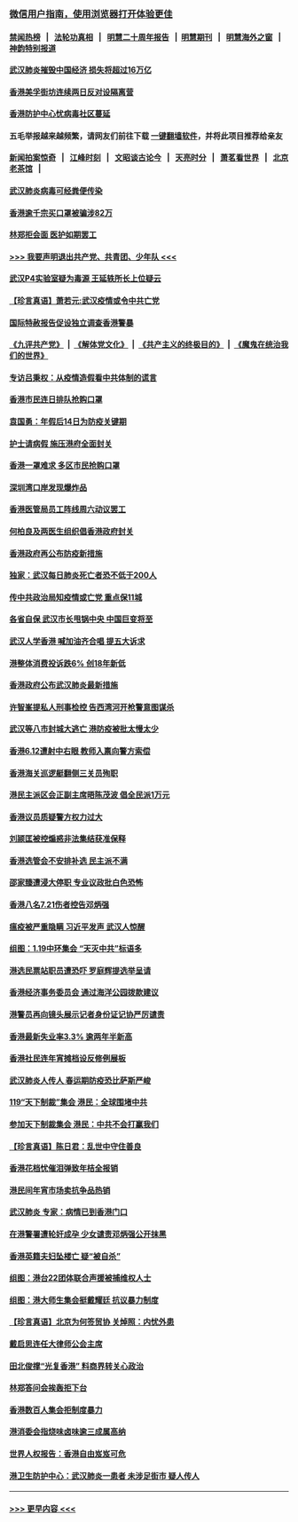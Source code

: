 ### [微信用户指南，使用浏览器打开体验更佳](https://github.com/gfw-breaker/banned-news1/blob/master/indexes/wechat-guide.md?t=0)
#### [禁闻热榜](热点新闻.md?t=0)  &nbsp;&nbsp;|&nbsp;&nbsp; [法轮功真相](https://github.com/gfw-breaker/truth/blob/master/README.md?t=0) &nbsp;&nbsp;|&nbsp;&nbsp; [明慧二十周年报告](https://github.com/gfw-breaker/mh-reports/blob/master/README.md?t=0) &nbsp;&nbsp;|&nbsp;&nbsp;[明慧期刊](https://github.com/gfw-breaker/mh-qikan) &nbsp;&nbsp;|&nbsp;&nbsp; [明慧海外之窗](https://github.com/gfw-breaker/mh-news/blob/master/README.md?t=0) &nbsp;&nbsp;|&nbsp;&nbsp; [神韵特别报道](https://github.com/gfw-breaker/mh-news/blob/master/shenyun.md?t=0)
#### [武汉肺炎摧毁中国经济 损失将超过16万亿](../pages/nsc415/n11839723.md?t=02031711) 
#### [香港美孚街坊连续两日反对设隔离营](../pages/nsc415/n11839962.md?t=02031711) 
#### [香港防护中心忧病毒社区蔓延](../pages/nsc415/n11839933.md?t=02031711) 
#### 五毛举报越来越频繁，请网友们前往下载 [一键翻墙软件](https://github.com/gfw-breaker/ssr-accounts)，并将此项目推荐给亲友
#### [新闻拍案惊奇](https://github.com/gfw-breaker/banned-news1/blob/master/pages/link4.md) &nbsp;&nbsp;|&nbsp;&nbsp; [江峰时刻](https://github.com/gfw-breaker/banned-news1/blob/master/pages/link4.md) &nbsp;&nbsp;|&nbsp;&nbsp; [文昭谈古论今](https://github.com/gfw-breaker/banned-news1/blob/master/pages/link4.md) &nbsp;&nbsp;|&nbsp;&nbsp; [天亮时分](https://github.com/gfw-breaker/banned-news1/blob/master/pages/link4.md) &nbsp;&nbsp;|&nbsp;&nbsp; [萧茗看世界](https://github.com/gfw-breaker/banned-news1/blob/master/pages/link4.md) &nbsp;&nbsp;|&nbsp;&nbsp; [北京老茶馆](https://github.com/gfw-breaker/banned-news1/blob/master/pages/link4.md) &nbsp;&nbsp;|&nbsp;&nbsp; 
#### [武汉肺炎病毒可经粪便传染](../pages/nsc415/n11839939.md?t=02031711) 
#### [香港逾千宗买口罩被骗涉82万](../pages/nsc415/n11839914.md?t=02031711) 
#### [林郑拒会面 医护如期罢工](../pages/nsc415/n11839892.md?t=02031711) 
#### [>>> 我要声明退出共产党、共青团、少年队 <<<](https://github.com/begood0513/goodnews/blob/master/quit/letter.md) 
#### [武汉P4实验室疑为毒源 王延轶所长上位疑云](../pages/nsc415/n11835543.md?t=02031711) 
#### [【珍言真语】萧若元:武汉疫情或令中共亡党](../pages/nsc415/n11829394.md?t=02031711) 
#### [国际特赦报告促设独立调查香港警暴](../pages/nsc415/n11833845.md?t=02031711) 
#### [《九评共产党》](https://github.com/begood0513/9ping.md/blob/master/README.md) &nbsp;|&nbsp; [《解体党文化》](../../../../jtdwh.md/blob/master/README.md)  &nbsp;|&nbsp; [《共产主义的终极目的》](../../../../gczydzjmd.md/blob/master/README.md) &nbsp;|&nbsp; [《魔鬼在统治我们的世界》](../../../../mgztzwmdsj.md/blob/master/README.md) 
#### [专访吕秉权：从疫情造假看中共体制的谎言](../pages/nsc415/n11833813.md?t=02031711) 
#### [香港市民连日排队抢购口罩](../pages/nsc415/n11833794.md?t=02031711) 
#### [袁国勇：年假后14日为防疫关键期](../pages/nsc415/n11831088.md?t=02031711) 
#### [护士请病假 施压港府全面封关](../pages/nsc415/n11831030.md?t=02031711) 
#### [香港一罩难求 多区市民抢购口罩](../pages/nsc415/n11831002.md?t=02031711) 
#### [深圳湾口岸发现爆炸品](../pages/nsc415/n11828802.md?t=02031711) 
#### [香港医管局员工阵线周六动议罢工](../pages/nsc415/n11828762.md?t=02031711) 
#### [何柏良及两医生组织倡香港政府封关](../pages/nsc415/n11828749.md?t=02031711) 
#### [香港政府再公布防疫新措施](../pages/nsc415/n11828716.md?t=02031711) 
#### [独家：武汉每日肺炎死亡者恐不低于200人](../pages/nsc415/n11828240.md?t=02031711) 
#### [传中共政治局知疫情或亡党 重点保11城](../pages/nsc415/n11828145.md?t=02031711) 
#### [各省自保 武汉市长甩锅中央 中国巨变将至](../pages/nsc415/n11828021.md?t=02031711) 
#### [武汉人学香港 喊加油齐合唱 提五大诉求](../pages/nsc415/n11827046.md?t=02031711) 
#### [港整体消费投诉跌6% 创18年新低](../pages/nsc415/n11817280.md?t=02031711) 
#### [香港政府公布武汉肺炎最新措施](../pages/nsc415/n11817152.md?t=02031711) 
#### [许智峯提私人刑事检控 告西湾河开枪警意图谋杀](../pages/nsc415/n11817132.md?t=02031711) 
#### [武汉等八市封城大逃亡 港防疫被批太慢太少](../pages/nsc415/n11817058.md?t=02031711) 
#### [香港6.12遭射中右眼 教师入禀向警方索偿](../pages/nsc415/n11814678.md?t=02031711) 
#### [香港海关巡逻艇翻侧三关员殉职](../pages/nsc415/n11814604.md?t=02031711) 
#### [港民主派区会正副主席晤陈茂波 倡全民派1万元](../pages/nsc415/n11814582.md?t=02031711) 
#### [香港议员质疑警方权力过大](../pages/nsc415/n11814560.md?t=02031711) 
#### [刘颕匡被控煽惑非法集结获准保释](../pages/nsc415/n11811727.md?t=02031711) 
#### [香港选管会不安排补选 民主派不满](../pages/nsc415/n11811691.md?t=02031711) 
#### [邵家臻遭浸大停职 专业议政批白色恐怖](../pages/nsc415/n11811670.md?t=02031711) 
#### [香港八名7.21伤者控告邓炳强](../pages/nsc415/n11811623.md?t=02031711) 
#### [瘟疫被严重隐瞒 习近平发声 武汉人惊醒](../pages/nsc415/n11811186.md?t=02031711) 
#### [组图：1.19中环集会 “天灭中共”标语多](../pages/nsc415/n11809514.md?t=02031711) 
#### [港选民票站职员遭恐吓 罗庭辉提选举呈请](../pages/nsc415/n11808914.md?t=02031711) 
#### [香港经济事务委员会 通过海洋公园拨款建议](../pages/nsc415/n11808906.md?t=02031711) 
#### [港警员再向镜头展示记者身份证记协严厉谴责](../pages/nsc415/n11808888.md?t=02031711) 
#### [香港最新失业率3.3% 逾两年半新高](../pages/nsc415/n11808887.md?t=02031711) 
#### [香港社民连年宵摊档设反修例展板](../pages/nsc415/n11808857.md?t=02031711) 
#### [武汉肺炎人传人 春运期防疫恐比萨斯严峻](../pages/nsc415/n11808739.md?t=02031711) 
#### [119“天下制裁”集会 港民：全球围堵中共](../pages/nsc415/n11806318.md?t=02031711) 
#### [参加天下制裁集会 港民：中共不会打赢我们](../pages/nsc415/n11806596.md?t=02031711) 
#### [【珍言真语】陈日君：乱世中守住善良](../pages/nsc415/n11806247.md?t=02031711) 
#### [香港花档忧催泪弹致年桔全报销](../pages/nsc415/n11806130.md?t=02031711) 
#### [港民间年宵市场卖抗争品热销](../pages/nsc415/n11806073.md?t=02031711) 
#### [武汉肺炎 专家：病情已到香港门口](../pages/nsc415/n11806020.md?t=02031711) 
#### [在港警署遭轮奸成孕 少女谴责邓炳强公开抹黑](../pages/nsc415/n11805981.md?t=02031711) 
#### [香港英籍夫妇坠楼亡 疑“被自杀”](../pages/nsc415/n11805937.md?t=02031711) 
#### [组图：港台22团体联合声援被捕维权人士](../pages/nsc415/n11801834.md?t=02031711) 
#### [组图：港大师生集会挺戴耀廷 抗议暴力制度](../pages/nsc415/n11799298.md?t=02031711) 
#### [【珍言真语】北京为何签贸协 关焯照：内忧外患](../pages/nsc415/n11799790.md?t=02031711) 
#### [戴启思连任大律师公会主席](../pages/nsc415/n11799306.md?t=02031711) 
#### [田北俊撑“光复香港” 料商界转关心政治](../pages/nsc415/n11799287.md?t=02031711) 
#### [林郑答问会挨轰拒下台](../pages/nsc415/n11799261.md?t=02031711) 
#### [香港数百人集会拒制度暴力](../pages/nsc415/n11796941.md?t=02031711) 
#### [港消委会指烧味卤味逾三成属高纳](../pages/nsc415/n11796815.md?t=02031711) 
#### [世界人权报告：香港自由岌岌可危](../pages/nsc415/n11796873.md?t=02031711) 
#### [港卫生防护中心：武汉肺炎一患者 未涉足街市 疑人传人](../pages/nsc415/n11796789.md?t=02031711) 

----
#### [ >>> 更早内容 <<< ](../indexes/nsc415-earlier.md)
